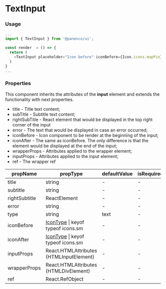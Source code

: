 # TextInput

### Usage

```js
...
import { TextInput } from '@panenco/ui';

const render  = () => {
  return (
    <TextInput placeholder="Icon before" iconBefore={Icon.icons.mapPin} />
  )
}
...
```

<!-- STORY -->

### Properties

This component inherits the attributes of the **input** element and extends the functionality with next properties.

- title - Title text content;
- subTitle - Subtitle text content;
- rightSubTitle - React element that would be displayed in the top right corner of the input
- error - The text that would be displayed in case an error occurred;
- iconBefore - Icon component to be render at the beginning of the input;
- iconAfter - The same as iconBefore. The only difference is that the element would be displayed at the end of the input;
- wrapperProps - Attributes applied to the wrapper element;
- inputProps - Attributes applied to the input element;
- ref - The wrapper ref

| propName      | propType                                                                | defaultValue | isRequired |
| ------------- | ----------------------------------------------------------------------- | ------------ | ---------- |
| title         | string                                                                  | -            | -          |
| subtitle      | string                                                                  | -            | -          |
| rightSubtitle | ReactElement                                                            | -            | -          |
| error         | string                                                                  | -            | -          |
| type          | string                                                                  | text         | -          |
| iconBefore    | [IconType](/?path=/story/icon--icon-component) \| keyof typeof icons.sm | -            | -          |
| iconAfter     | [IconType](/?path=/story/icon--icon-component) \| keyof typeof icons.sm | -            | -          |
| inputProps    | React.HTMLAttributes (HTMLInputElement)                                 | -            | -          |
| wrapperProps  | React.HTMLAttributes (HTMLDivElement)                                   | -            | -          |
| ref           | React.RefObject                                                         | -            | -          |
